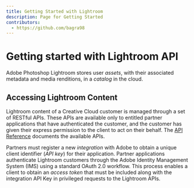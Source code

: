```yaml
---
title: Getting Started with Lightroom
description: Page for Getting Started
contributors:
  - https://github.com/bagra98
---
```


# Getting started with Lightroom API

Adobe Photoshop Lightroom stores user _assets_, with their associated metadata and media renditions, in a _catalog_ in the cloud.

## Accessing Lightroom Content

Lightroom content of a Creative Cloud customer is managed through a set of RESTful APIs. These APIs are available only to entitled partner applications that have authenticated the customer, and the customer has given their express permission to the client to act on their behalf. The [API Reference](/api) documents the available APIs.

Partners must register a new _integration_ with Adobe to obtain a unique client identifier (_API key_) for their application. Partner applications authenticate Lightroom customers through the Adobe Identity Management System (IMS) using a standard OAuth 2.0 workflow. This process enables a client to obtain an _access token_ that must be included along with the integration API Key in privileged requests to the Lightroom APIs.
